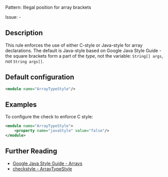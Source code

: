 Pattern: Illegal position for array brackets

Issue: -

## Description

This rule enforces the use of either C-style or Java-style for array declarations. The default is Java-style based on Google Java Style Guide - the square brackets form a part of the _type_, not the variable: `String[] args`, not `String args[]`.

## Default configuration

```xml
<module name="ArrayTypeStyle"/>
```

## Examples

To configure the check to enforce C style: 

```xml
<module name="ArrayTypeStyle">
    <property name="javaStyle" value="false"/>
</module>
```

## Further Reading

* [Google Java Style Guide - Arrays](https://google.github.io/styleguide/javaguide.html#s4.8.3-arrays)
* [checkstyle - ArrayTypeStyle](http://checkstyle.sourceforge.net/config_misc.html#ArrayTypeStyle)
